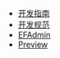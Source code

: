 * [开发指南](guide/README.md)
* [开发规范](specification/README.md)
* [EFAdmin](ef-admin/README.md)
* [Preview](/)